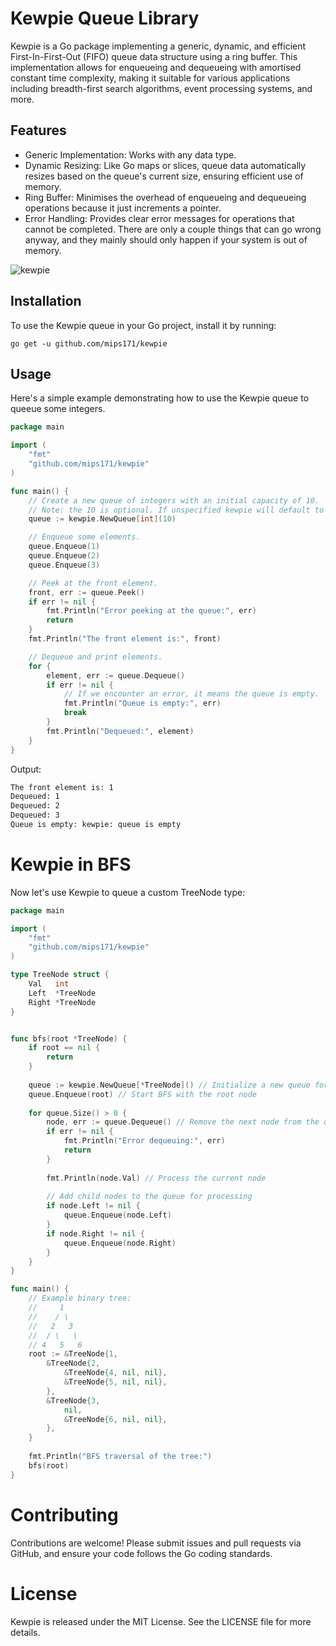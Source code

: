 # Kewpie Queue Library
Kewpie is a Go package implementing a generic, dynamic, and efficient First-In-First-Out (FIFO) queue data structure using a ring buffer. This implementation allows for enqueueing and dequeueing with amortised constant time complexity, making it suitable for various applications including breadth-first search algorithms, event processing systems, and more.

## Features
* Generic Implementation: Works with any data type.
* Dynamic Resizing: Like Go maps or slices, queue data automatically resizes based on the queue's current size, ensuring efficient use of memory.
* Ring Buffer: Minimises the overhead of enqueueing and dequeueing operations because it just increments a pointer.
* Error Handling: Provides clear error messages for operations that cannot be completed. There are only a couple things that can go wrong anyway, and they mainly should only happen if your system is out of memory.

![kewpie](https://github.com/mips171/kewpie/assets/18670565/c48e43a5-927a-4dea-82d8-85589989ff37)


## Installation
To use the Kewpie queue in your Go project, install it by running:

```shell
go get -u github.com/mips171/kewpie
```

## Usage

Here's a simple example demonstrating how to use the Kewpie queue to queeue some integers.

```go
package main

import (
	"fmt"
	"github.com/mips171/kewpie"
)

func main() {
	// Create a new queue of integers with an initial capacity of 10.
    // Note: the 10 is optional. If unspecified kewpie will default to a size of 1.
	queue := kewpie.NewQueue[int](10)

	// Enqueue some elements.
	queue.Enqueue(1)
	queue.Enqueue(2)
	queue.Enqueue(3)

	// Peek at the front element.
	front, err := queue.Peek()
	if err != nil {
		fmt.Println("Error peeking at the queue:", err)
		return
	}
	fmt.Println("The front element is:", front)

	// Dequeue and print elements.
	for {
		element, err := queue.Dequeue()
		if err != nil {
			// If we encounter an error, it means the queue is empty.
			fmt.Println("Queue is empty:", err)
			break
		}
		fmt.Println("Dequeued:", element)
	}
}
```
Output:
```sh
The front element is: 1
Dequeued: 1
Dequeued: 2
Dequeued: 3
Queue is empty: kewpie: queue is empty
```

# Kewpie in BFS

Now let's use Kewpie to queue a custom TreeNode type:

```go
package main

import (
    "fmt"
    "github.com/mips171/kewpie"
)

type TreeNode struct {
    Val   int
    Left  *TreeNode
    Right *TreeNode
}


func bfs(root *TreeNode) {
    if root == nil {
        return
    }
    
    queue := kewpie.NewQueue[*TreeNode]() // Initialize a new queue for TreeNode pointers
    queue.Enqueue(root) // Start BFS with the root node
    
    for queue.Size() > 0 {
        node, err := queue.Dequeue() // Remove the next node from the queue
        if err != nil {
            fmt.Println("Error dequeuing:", err)
            return
        }
        
        fmt.Println(node.Val) // Process the current node
        
        // Add child nodes to the queue for processing
        if node.Left != nil {
            queue.Enqueue(node.Left)
        }
        if node.Right != nil {
            queue.Enqueue(node.Right)
        }
    }
}

func main() {
    // Example binary tree:
    //     1
    //    / \
    //   2   3
    //  / \   \
    // 4   5   6
    root := &TreeNode{1,
        &TreeNode{2,
            &TreeNode{4, nil, nil},
            &TreeNode{5, nil, nil},
        },
        &TreeNode{3,
            nil,
            &TreeNode{6, nil, nil},
        },
    }
    
    fmt.Println("BFS traversal of the tree:")
    bfs(root)
}
```

# Contributing
Contributions are welcome! Please submit issues and pull requests via GitHub, and ensure your code follows the Go coding standards.

# License
Kewpie is released under the MIT License. See the LICENSE file for more details.
